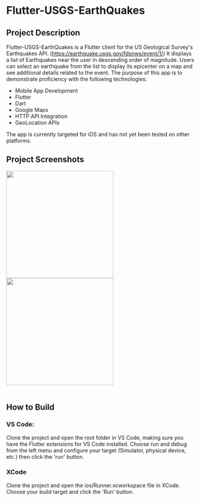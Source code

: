 # Flutter-USGS-EarthQuakes

## Project Description
  Flutter-USGS-EarthQuakes is a Flutter client for the US Geological Survey's Earthquakes API. (https://earthquake.usgs.gov/fdsnws/event/1/)  It displays a list of Earthquakes near the user in descending order of magnitude.  Users can select an earthquake from the list to display its epicenter on a map and see additional details related to the event.  The purpose of this app is to demonstrate proficiency with the following technologies:
  * Mobile App Development
  * Flutter
  * Dart
  * Google Maps
  * HTTP API Integration
  * GeoLocation APIs

  The app is currently targeted for iOS and has not yet been tested on other platforms.  
  
## Project Screenshots
<img src="https://github.com/user-attachments/assets/c17d1185-0e36-446f-af80-cbcef7f96d14" width="285px">
<img src="https://github.com/user-attachments/assets/fb93581b-2187-49fd-9e66-b782bc857dac" width="285px">

<br />
<br />


## How to Build
   ### VS Code: 
   Clone the project and open the root folder in VS Code, making sure you have the Flutter extensions for VS Code installed.  Choose run and debug from the left menu and configure your target (Simulator, physical device, etc.) then click the 'run' button.
   ### XCode
   Clone the project and open the ios/Runner.xcworkspace file in XCode.  Choose your build target and click the 'Run' button.





